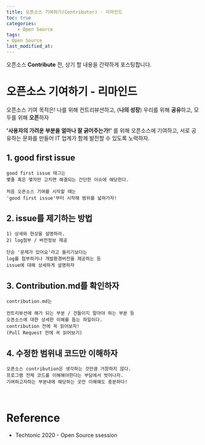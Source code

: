 ```yaml
---
title: 오픈소스 기여하기(Contributor) - 리마인드
toc: true
categories:	
    - Open Source
tags:
- Open Source
last_modified_at: 
---
```


 오픈소스 **Contribute** 전, 상기 할 내용을 간략하게 포스팅합니다.

# 오픈소스 기여하기 - 리마인드

오픈소스 기여 목적은! 나를 위해 컨트리뷰션하고, (**나의 성장**) 우리를 위해 **공유**하고, 모두를 위해 **오픈**하자

**'사용자의 가려운 부분을 얼마나 잘 긁어주는가!'** 를 위해 오픈소스에 기여하고, 서로 공유하는 문화를 만들어 
IT 업계가 함께 발전할 수 있도록 노력하자.

## 1. good first issue

```
good first issue 태그는
몇줄 혹은 몇자만 고치면 해결되는 간단한 이슈에 해당한다.

처음 오픈소스 기여를 시작할 때는 
'good first issue'부터 시작해 범위를 넓혀가자!
```

## 2. issue를 제기하는 방법

```
1) 상세와 현상을 설명하라.
2) log첨부 / 버전정보 제공

단순 '문제가 있어요'라고 올리기보다는
log를 첨부하거나 개발환경버전을 제공하는 등
issue에 대해 상세하게 설명하자
```

## 3. Contribution.md를 확인하자

```
contribution.md는

컨트리뷰션에 해가 되는 부분 / 건들이지 말아야 하는 부분 등 
오픈소스에 대한 상세한 이해를 돕는 파일이다. 
contribution 전에 꼭 읽어보자!
(Pull Request 전에 꼭 읽어보기)
```

## 4. 수정한 범위내 코드만 이해하자

```
오픈소스 contribution은 생각하는 것만큼 거창하지 않다.
프로그램 전체 코드를 이해해야한다는 부담에서 벗어나자.
기여하고자하는 부분내에 해당하는 곳만 이해해도 충분하다!
```

<br/>

# Reference

- Techtonic 2020 - Open Source ssession
